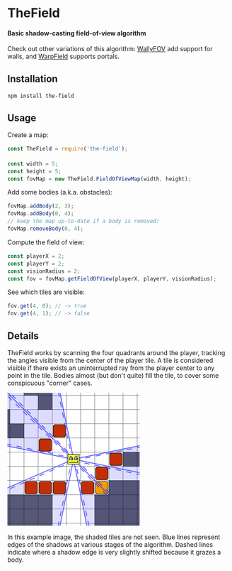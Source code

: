 # TheField

#### Basic shadow-casting field-of-view algorithm

Check out other variations of this algorithm: [WallyFOV](https://github.com/sbj42/wally-fov) add support for walls, and [WarpField](https://github.com/sbj42/warp-field) supports portals.

## Installation

~~~
npm install the-field
~~~

## Usage

Create a map:
```js
const TheField = require('the-field');

const width = 5;
const height = 5;
const fovMap = new TheField.FieldOfViewMap(width, height);
```

Add some bodies (a.k.a. obstacles):
```js
fovMap.addBody(2, 3);
fovMap.addBody(0, 4);
// keep the map up-to-date if a body is removed:
fovMap.removeBody(0, 4);
```

Compute the field of view:
```js
const playerX = 2;
const playerY = 2;
const visionRadius = 2;
const fov = fovMap.getFieldOfView(playerX, playerY, visionRadius);
```

See which tiles are visible:
```js
fov.get(4, 0); // -> true
fov.get(4, 1); // -> false
```

## Details

TheField works by scanning the four quadrants around the player, tracking the angles visible from the center of the player tile.  A tile is considered visible if there exists an uninterrupted ray from the player center to any point in the tile.  Bodies almost (but don't quite) fill the tile, to cover some conspicuous "corner" cases.

![Example Image](https://raw.githubusercontent.com/sbj42/the-field/master/img/example2.png)

In this example image, the shaded tiles are not seen.  Blue lines represent edges of the shadows at various stages of the algorithm.  Dashed lines indicate where a shadow edge is very slightly shifted because it grazes a body.
